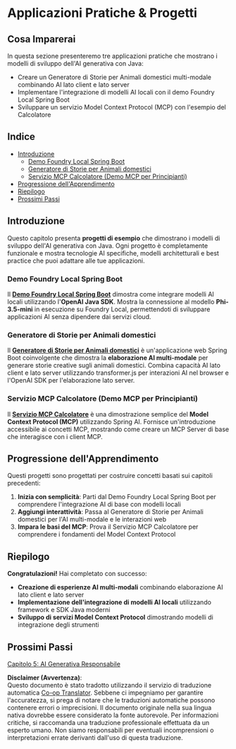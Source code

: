 <!--
CO_OP_TRANSLATOR_METADATA:
{
  "original_hash": "df269f529a172a0197ef28460bf1da9f",
  "translation_date": "2025-07-25T11:17:45+00:00",
  "source_file": "04-PracticalSamples/README.md",
  "language_code": "it"
}
-->
# Applicazioni Pratiche & Progetti

## Cosa Imparerai
In questa sezione presenteremo tre applicazioni pratiche che mostrano i modelli di sviluppo dell'AI generativa con Java:
- Creare un Generatore di Storie per Animali domestici multi-modale combinando AI lato client e lato server
- Implementare l'integrazione di modelli AI locali con il demo Foundry Local Spring Boot
- Sviluppare un servizio Model Context Protocol (MCP) con l'esempio del Calcolatore

## Indice

- [Introduzione](../../../04-PracticalSamples)
  - [Demo Foundry Local Spring Boot](../../../04-PracticalSamples)
  - [Generatore di Storie per Animali domestici](../../../04-PracticalSamples)
  - [Servizio MCP Calcolatore (Demo MCP per Principianti)](../../../04-PracticalSamples)
- [Progressione dell'Apprendimento](../../../04-PracticalSamples)
- [Riepilogo](../../../04-PracticalSamples)
- [Prossimi Passi](../../../04-PracticalSamples)

## Introduzione

Questo capitolo presenta **progetti di esempio** che dimostrano i modelli di sviluppo dell'AI generativa con Java. Ogni progetto è completamente funzionale e mostra tecnologie AI specifiche, modelli architetturali e best practice che puoi adattare alle tue applicazioni.

### Demo Foundry Local Spring Boot

Il **[Demo Foundry Local Spring Boot](foundrylocal/README.md)** dimostra come integrare modelli AI locali utilizzando l'**OpenAI Java SDK**. Mostra la connessione al modello **Phi-3.5-mini** in esecuzione su Foundry Local, permettendoti di sviluppare applicazioni AI senza dipendere dai servizi cloud.

### Generatore di Storie per Animali domestici

Il **[Generatore di Storie per Animali domestici](petstory/README.md)** è un'applicazione web Spring Boot coinvolgente che dimostra la **elaborazione AI multi-modale** per generare storie creative sugli animali domestici. Combina capacità AI lato client e lato server utilizzando transformer.js per interazioni AI nel browser e l'OpenAI SDK per l'elaborazione lato server.

### Servizio MCP Calcolatore (Demo MCP per Principianti)

Il **[Servizio MCP Calcolatore](mcp/calculator/README.md)** è una dimostrazione semplice del **Model Context Protocol (MCP)** utilizzando Spring AI. Fornisce un'introduzione accessibile ai concetti MCP, mostrando come creare un MCP Server di base che interagisce con i client MCP.

## Progressione dell'Apprendimento

Questi progetti sono progettati per costruire concetti basati sui capitoli precedenti:

1. **Inizia con semplicità**: Parti dal Demo Foundry Local Spring Boot per comprendere l'integrazione AI di base con modelli locali
2. **Aggiungi interattività**: Passa al Generatore di Storie per Animali domestici per l'AI multi-modale e le interazioni web
3. **Impara le basi del MCP**: Prova il Servizio MCP Calcolatore per comprendere i fondamenti del Model Context Protocol

## Riepilogo

**Congratulazioni!** Hai completato con successo:

- **Creazione di esperienze AI multi-modali** combinando elaborazione AI lato client e lato server
- **Implementazione dell'integrazione di modelli AI locali** utilizzando framework e SDK Java moderni
- **Sviluppo di servizi Model Context Protocol** dimostrando modelli di integrazione degli strumenti

## Prossimi Passi

[Capitolo 5: AI Generativa Responsabile](../05-ResponsibleGenAI/README.md)

**Disclaimer (Avvertenza)**:  
Questo documento è stato tradotto utilizzando il servizio di traduzione automatica [Co-op Translator](https://github.com/Azure/co-op-translator). Sebbene ci impegniamo per garantire l'accuratezza, si prega di notare che le traduzioni automatiche possono contenere errori o imprecisioni. Il documento originale nella sua lingua nativa dovrebbe essere considerato la fonte autorevole. Per informazioni critiche, si raccomanda una traduzione professionale effettuata da un esperto umano. Non siamo responsabili per eventuali incomprensioni o interpretazioni errate derivanti dall'uso di questa traduzione.